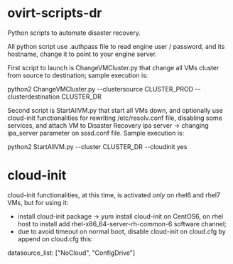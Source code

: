 ovirt-scripts-dr
=============
Python scripts to automate disaster recovery.

All python script use .authpass file to read engine user / password, and its hostname,
change it to point to your engine server.

First script to launch is ChangeVMCluster.py that change all VMs cluster
from source to destination; sample execution is:

python2 ChangeVMCluster.py --clustersource CLUSTER_PROD --clusterdestination CLUSTER_DR

Second script is StartAllVM.py that start all VMs down, and optionally use cloud-init
functionalities for rewriting /etc/resolv.conf file, disabling some services, and
attach VM to Disaster Recovery ipa server -> changing ipa_server parameter on sssd.conf
file.
Sample execution is:

python2 StartAllVM.py --cluster CLUSTER_DR --cloudinit yes

cloud-init
=============

cloud-init functionalities, at this time, is activated *only* on rhel6 and rhel7 VMs,
but for using it:

- install cloud-init package -> yum install cloud-init on CentOS6, on rhel host to
install add rhel-x86_64-server-rh-common-6 software channel;
- due to avoid timeout on normal boot, disable cloud-init on cloud.cfg by append on
cloud.cfg this:

datasource_list: ["NoCloud", "ConfigDrive"]

